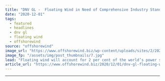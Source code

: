 ```yaml
---
title: "DNV GL -  Floating Wind in Need of Comprehensive Industry Standards"
date: "2020-12-01"
tags: 
  - featured
  - headlines
  - dnv gl
  - floating wind
  - offshorewind
source: "offshorewind"
image_url: "https://www.offshorewind.biz/wp-content/uploads/sites/2/2020/12/Global-Offshore_illustration.jpg"
image_fp: "/assets/img/post_thumbnails/7.jpg"
lead: "Floating wind will account for 2 per cent of the world’s power supply by"
article_url: "https://www.offshorewind.biz/2020/12/01/dnv-gl-floating-wind-in-need-of-comprehensive-industry-standards/"
---
```


---
